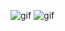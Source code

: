 ![gif](https://media.giphy.com/media/ZXZALYskFjmDnRiCLq/giphy.gif)
![gif](https://media.giphy.com/media/l1IY8JZcoNXEdsZZm/giphy.gif)
